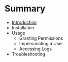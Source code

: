 # Summary

* [Introduction](README.md)
* Installation
* Usage
  * Granting Permissions
  * Impersonating a User
  * Accessing Logs
* Troubleshooting



